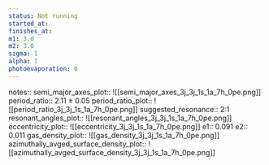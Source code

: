 ```yaml
---
status: Not running
started_at:
finishes_at:
m1: 3.0
m2: 3.0
sigma: 1
alpha: 1
photoevaporation: 0
---
```


notes::
semi_major_axes_plot:: ![[semi_major_axes_3j_3j_1s_1a_7h_0pe.png]]
period_ratio:: 2.11 ± 0.05
period_ratio_plot:: ![[period_ratio_3j_3j_1s_1a_7h_0pe.png]]
suggested_resonance:: 2:1
resonant_angles_plot:: ![[resonant_angles_3j_3j_1s_1a_7h_0pe.png]]
eccentricity_plot:: ![[eccentricity_3j_3j_1s_1a_7h_0pe.png]]
e1:: 0.091
e2:: 0.011
gas_density_plot:: ![[gas_density_3j_3j_1s_1a_7h_0pe.png]]
azimuthally_avged_surface_density_plot:: ![[azimuthally_avged_surface_density_3j_3j_1s_1a_7h_0pe.png]]

